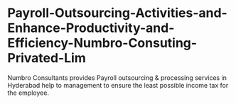 # Payroll-Outsourcing-Activities-and-Enhance-Productivity-and-Efficiency-Numbro-Consuting-Privated-Lim
Numbro Consultants provides Payroll outsourcing &amp; processing services in Hyderabad help to management to  ensure the least possible income tax for the employee.
